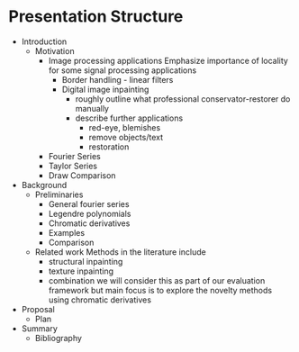 # Presentation Structure #

+ Introduction
    * Motivation
        - Image processing applications
            Emphasize importance of locality for some signal processing applications
            + Border handling - linear filters
            + Digital image inpainting
                * roughly outline what professional conservator-restorer do manually
                * describe further applications
                    - red-eye, blemishes
                    - remove objects/text
                    - restoration
        - Fourier Series
        - Taylor Series
        - Draw Comparison
+ Background
    * Preliminaries
        - General fourier series
        - Legendre polynomials
        - Chromatic derivatives
        - Examples
        - Comparison
    * Related work
        Methods in the literature include
        - structural inpainting
        - texture inpainting
        - combination
        we will consider this as part of our evaluation framework
        but main focus is to explore the novelty methods using chromatic derivatives
+ Proposal
    * Plan
+ Summary
    * Bibliography
 